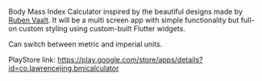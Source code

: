 
Body Mass Index Calculator inspired by the beautiful designs made by [Ruben Vaalt](https://dribbble.com/shots/4585382-Simple-BMI-Calculator). It will be a multi screen app with simple functionality but full-on custom styling using custom-built Flutter widgets.

Can switch between metric and imperial units.

PlayStore link: https://play.google.com/store/apps/details?id=co.lawrencejing.bmicalculator
